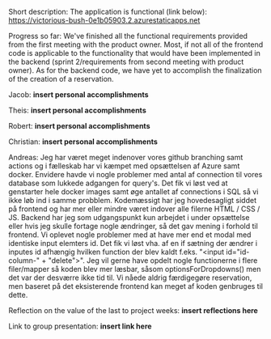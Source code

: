 Short description:
The application is functional (link below):
https://victorious-bush-0e1b05903.2.azurestaticapps.net

Progress so far:
We've finished all the functional requirements provided from the first meeting with the product owner.
Most, if not all of the frontend code is applicable to the functionality that would have been implemented in the backend
(sprint 2/requirements from second meeting with product owner).
As for the backend code, we have yet to accomplish the finalization of the creation of a reservation.

Jacob:
**insert personal accomplishments**

Theis:
**insert personal accomplishments**

Robert:
**insert personal accomplishments**

Christian:
**insert personal accomplishments**

Andreas:
Jeg har været meget indenover vores github branching samt actions og i fælleskab har vi kæmpet med opsættelsen af Azure samt docker. Envidere havde vi nogle problemer med antal af connection til vores database som lukkede adgangen for query's. Det fik vi løst ved at genstarter hele docker images samt øge antallet af connections i SQL så vi ikke løb ind i samme probblem. Kodemæssigt har jeg hovedesagligt siddet på frontend og har mer eller mindre været indover alle filerne HTML / CSS  / JS.
Backend har jeg som udgangspunkt kun arbejdet i under opsættelse eller hvis jeg skulle fortage nogle ændringer, så det gav mening i forhold til frontend. Vi oplevet nogle problemer med at have mer end et modal med identiske input elemters id. Det fik vi løst vha. af en if sætning der ændrer i inputes id afhængig hvilken function der blev kaldt f.eks. "<input id="id-column-" + "delete">". Jeg vil gerne have opdelt nogle functionerne i flere filer/mapper så koden blev mer læsbar, såsom optionsForDropdowns() men det var der desværre ikke tid til. Vi nåede aldrig færdigegøre reservation, men baseret på det eksisterende frontend kan meget af koden genbruges til dette. 




Reflection on the value of the last to project weeks:
**insert reflections here**

Link to group presentation:
**insert link here**
